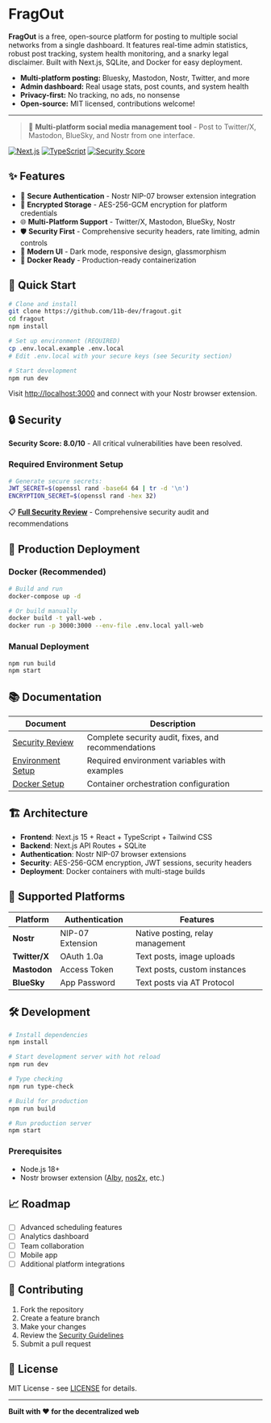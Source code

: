 
# FragOut

**FragOut** is a free, open-source platform for posting to multiple social networks from a single dashboard. It features real-time admin statistics, robust post tracking, system health monitoring, and a snarky legal disclaimer. Built with Next.js, SQLite, and Docker for easy deployment.

- **Multi-platform posting:** Bluesky, Mastodon, Nostr, Twitter, and more
- **Admin dashboard:** Real usage stats, post counts, and system health
- **Privacy-first:** No tracking, no ads, no nonsense
- **Open-source:** MIT licensed, contributions welcome!

---

> 🚀 **Multi-platform social media management tool** - Post to Twitter/X, Mastodon, BlueSky, and Nostr from one interface.

[![Next.js](https://img.shields.io/badge/Next.js-15.5.2-black?logo=next.js)](https://nextjs.org/)
[![TypeScript](https://img.shields.io/badge/TypeScript-5.0-blue?logo=typescript)](https://www.typescriptlang.org/)
[![Security Score](https://img.shields.io/badge/Security_Score-8.0%2F10-green)](./SECURITY_REVIEW.md)

## ✨ Features

- 🔐 **Secure Authentication** - Nostr NIP-07 browser extension integration
- 🔑 **Encrypted Storage** - AES-256-GCM encryption for platform credentials
- 🌐 **Multi-Platform Support** - Twitter/X, Mastodon, BlueSky, Nostr
- 🛡️ **Security First** - Comprehensive security headers, rate limiting, admin controls
- 📱 **Modern UI** - Dark mode, responsive design, glassmorphism
- 🐳 **Docker Ready** - Production-ready containerization

## 🚀 Quick Start

```bash
# Clone and install
git clone https://github.com/11b-dev/fragout.git
cd fragout
npm install

# Set up environment (REQUIRED)
cp .env.local.example .env.local
# Edit .env.local with your secure keys (see Security section)

# Start development
npm run dev
```

Visit [http://localhost:3000](http://localhost:3000) and connect with your Nostr browser extension.

## 🔒 Security

**Security Score: 8.0/10** - All critical vulnerabilities have been resolved.

### Required Environment Setup
```bash
# Generate secure secrets:
JWT_SECRET=$(openssl rand -base64 64 | tr -d '\n')
ENCRYPTION_SECRET=$(openssl rand -hex 32)
```

📋 **[Full Security Review](./SECURITY_REVIEW.md)** - Comprehensive security audit and recommendations

## 🐳 Production Deployment

### Docker (Recommended)
```bash
# Build and run
docker-compose up -d

# Or build manually
docker build -t yall-web .
docker run -p 3000:3000 --env-file .env.local yall-web
```

### Manual Deployment
```bash
npm run build
npm start
```

## 📚 Documentation

| Document | Description |
|----------|-------------|
| [Security Review](./SECURITY_REVIEW.md) | Complete security audit, fixes, and recommendations |
| [Environment Setup](./.env.local.example) | Required environment variables with examples |
| [Docker Setup](./docker-compose.yml) | Container orchestration configuration |

## 🏗️ Architecture

- **Frontend**: Next.js 15 + React + TypeScript + Tailwind CSS
- **Backend**: Next.js API Routes + SQLite
- **Authentication**: Nostr NIP-07 browser extensions
- **Security**: AES-256-GCM encryption, JWT sessions, security headers
- **Deployment**: Docker containers with multi-stage builds

## 🔌 Supported Platforms

| Platform | Authentication | Features |
|----------|---------------|----------|
| **Nostr** | NIP-07 Extension | Native posting, relay management |
| **Twitter/X** | OAuth 1.0a | Text posts, image uploads |
| **Mastodon** | Access Token | Text posts, custom instances |
| **BlueSky** | App Password | Text posts via AT Protocol |

## 🛠️ Development

```bash
# Install dependencies
npm install

# Start development server with hot reload
npm run dev

# Type checking
npm run type-check

# Build for production
npm run build

# Run production server
npm start
```

### Prerequisites
- Node.js 18+
- Nostr browser extension ([Alby](https://getalby.com/), [nos2x](https://github.com/fiatjaf/nos2x), etc.)

## 📈 Roadmap

- [ ] Advanced scheduling features
- [ ] Analytics dashboard
- [ ] Team collaboration
- [ ] Mobile app
- [ ] Additional platform integrations

## 🤝 Contributing

1. Fork the repository
2. Create a feature branch
3. Make your changes
4. Review the [Security Guidelines](./SECURITY_REVIEW.md)
5. Submit a pull request

## 📄 License

MIT License - see [LICENSE](./LICENSE) for details.

---

**Built with ❤️ for the decentralized web**
